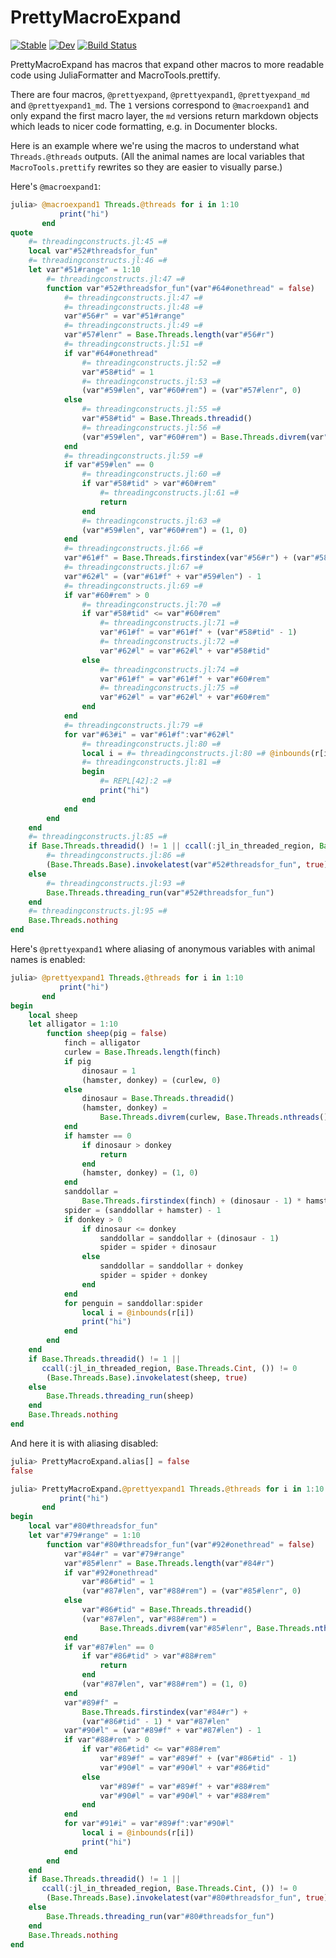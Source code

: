 # PrettyMacroExpand

[![Stable](https://img.shields.io/badge/docs-stable-blue.svg)](https://jkrumbiegel.github.io/PrettyMacroExpand.jl/stable)
[![Dev](https://img.shields.io/badge/docs-dev-blue.svg)](https://jkrumbiegel.github.io/PrettyMacroExpand.jl/dev)
[![Build Status](https://github.com/jkrumbiegel/PrettyMacroExpand.jl/workflows/CI/badge.svg)](https://github.com/jkrumbiegel/PrettyMacroExpand.jl/actions)


PrettyMacroExpand has macros that expand other macros to more readable code using JuliaFormatter and MacroTools.prettify.

There are four macros, `@prettyexpand`, `@prettyexpand1`, `@prettyexpand_md` and `@prettyexpand1_md`. The `1` versions correspond to `@macroexpand1` and only expand the first macro layer, the `md` versions return markdown objects which leads to nicer code formatting, e.g. in Documenter blocks.

Here is an example where we're using the macros to understand what `Threads.@threads` outputs. (All the animal names are local variables that `MacroTools.prettify` rewrites so they are easier to visually parse.)

Here's `@macroexpand1`:

```julia
julia> @macroexpand1 Threads.@threads for i in 1:10
           print("hi")
       end
quote
    #= threadingconstructs.jl:45 =#
    local var"#52#threadsfor_fun"
    #= threadingconstructs.jl:46 =#
    let var"#51#range" = 1:10
        #= threadingconstructs.jl:47 =#
        function var"#52#threadsfor_fun"(var"#64#onethread" = false)
            #= threadingconstructs.jl:47 =#
            #= threadingconstructs.jl:48 =#
            var"#56#r" = var"#51#range"
            #= threadingconstructs.jl:49 =#
            var"#57#lenr" = Base.Threads.length(var"#56#r")
            #= threadingconstructs.jl:51 =#
            if var"#64#onethread"
                #= threadingconstructs.jl:52 =#
                var"#58#tid" = 1
                #= threadingconstructs.jl:53 =#
                (var"#59#len", var"#60#rem") = (var"#57#lenr", 0)
            else
                #= threadingconstructs.jl:55 =#
                var"#58#tid" = Base.Threads.threadid()
                #= threadingconstructs.jl:56 =#
                (var"#59#len", var"#60#rem") = Base.Threads.divrem(var"#57#lenr", Base.Threads.nthreads())
            end
            #= threadingconstructs.jl:59 =#
            if var"#59#len" == 0
                #= threadingconstructs.jl:60 =#
                if var"#58#tid" > var"#60#rem"
                    #= threadingconstructs.jl:61 =#
                    return
                end
                #= threadingconstructs.jl:63 =#
                (var"#59#len", var"#60#rem") = (1, 0)
            end
            #= threadingconstructs.jl:66 =#
            var"#61#f" = Base.Threads.firstindex(var"#56#r") + (var"#58#tid" - 1) * var"#59#len"
            #= threadingconstructs.jl:67 =#
            var"#62#l" = (var"#61#f" + var"#59#len") - 1
            #= threadingconstructs.jl:69 =#
            if var"#60#rem" > 0
                #= threadingconstructs.jl:70 =#
                if var"#58#tid" <= var"#60#rem"
                    #= threadingconstructs.jl:71 =#
                    var"#61#f" = var"#61#f" + (var"#58#tid" - 1)
                    #= threadingconstructs.jl:72 =#
                    var"#62#l" = var"#62#l" + var"#58#tid"
                else
                    #= threadingconstructs.jl:74 =#
                    var"#61#f" = var"#61#f" + var"#60#rem"
                    #= threadingconstructs.jl:75 =#
                    var"#62#l" = var"#62#l" + var"#60#rem"
                end
            end
            #= threadingconstructs.jl:79 =#
            for var"#63#i" = var"#61#f":var"#62#l"
                #= threadingconstructs.jl:80 =#
                local i = #= threadingconstructs.jl:80 =# @inbounds(r[i])
                #= threadingconstructs.jl:81 =#
                begin
                    #= REPL[42]:2 =#
                    print("hi")
                end
            end
        end
    end
    #= threadingconstructs.jl:85 =#
    if Base.Threads.threadid() != 1 || ccall(:jl_in_threaded_region, Base.Threads.Cint, ()) != 0
        #= threadingconstructs.jl:86 =#
        (Base.Threads.Base).invokelatest(var"#52#threadsfor_fun", true)
    else
        #= threadingconstructs.jl:93 =#
        Base.Threads.threading_run(var"#52#threadsfor_fun")
    end
    #= threadingconstructs.jl:95 =#
    Base.Threads.nothing
end
```

Here's `@prettyexpand1` where aliasing of anonymous variables with animal names is enabled:

```julia
julia> @prettyexpand1 Threads.@threads for i in 1:10
           print("hi")
       end
begin
    local sheep
    let alligator = 1:10
        function sheep(pig = false)
            finch = alligator
            curlew = Base.Threads.length(finch)
            if pig
                dinosaur = 1
                (hamster, donkey) = (curlew, 0)
            else
                dinosaur = Base.Threads.threadid()
                (hamster, donkey) =
                    Base.Threads.divrem(curlew, Base.Threads.nthreads())
            end
            if hamster == 0
                if dinosaur > donkey
                    return
                end
                (hamster, donkey) = (1, 0)
            end
            sanddollar =
                Base.Threads.firstindex(finch) + (dinosaur - 1) * hamster
            spider = (sanddollar + hamster) - 1
            if donkey > 0
                if dinosaur <= donkey
                    sanddollar = sanddollar + (dinosaur - 1)
                    spider = spider + dinosaur
                else
                    sanddollar = sanddollar + donkey
                    spider = spider + donkey
                end
            end
            for penguin = sanddollar:spider
                local i = @inbounds(r[i])
                print("hi")
            end
        end
    end
    if Base.Threads.threadid() != 1 ||
       ccall(:jl_in_threaded_region, Base.Threads.Cint, ()) != 0
        (Base.Threads.Base).invokelatest(sheep, true)
    else
        Base.Threads.threading_run(sheep)
    end
    Base.Threads.nothing
end
```

And here it is with aliasing disabled:

```julia
julia> PrettyMacroExpand.alias[] = false
false

julia> PrettyMacroExpand.@prettyexpand1 Threads.@threads for i in 1:10
           print("hi")
       end
begin
    local var"#80#threadsfor_fun"
    let var"#79#range" = 1:10
        function var"#80#threadsfor_fun"(var"#92#onethread" = false)
            var"#84#r" = var"#79#range"
            var"#85#lenr" = Base.Threads.length(var"#84#r")
            if var"#92#onethread"
                var"#86#tid" = 1
                (var"#87#len", var"#88#rem") = (var"#85#lenr", 0)
            else
                var"#86#tid" = Base.Threads.threadid()
                (var"#87#len", var"#88#rem") =
                    Base.Threads.divrem(var"#85#lenr", Base.Threads.nthreads())
            end
            if var"#87#len" == 0
                if var"#86#tid" > var"#88#rem"
                    return
                end
                (var"#87#len", var"#88#rem") = (1, 0)
            end
            var"#89#f" =
                Base.Threads.firstindex(var"#84#r") +
                (var"#86#tid" - 1) * var"#87#len"
            var"#90#l" = (var"#89#f" + var"#87#len") - 1
            if var"#88#rem" > 0
                if var"#86#tid" <= var"#88#rem"
                    var"#89#f" = var"#89#f" + (var"#86#tid" - 1)
                    var"#90#l" = var"#90#l" + var"#86#tid"
                else
                    var"#89#f" = var"#89#f" + var"#88#rem"
                    var"#90#l" = var"#90#l" + var"#88#rem"
                end
            end
            for var"#91#i" = var"#89#f":var"#90#l"
                local i = @inbounds(r[i])
                print("hi")
            end
        end
    end
    if Base.Threads.threadid() != 1 ||
       ccall(:jl_in_threaded_region, Base.Threads.Cint, ()) != 0
        (Base.Threads.Base).invokelatest(var"#80#threadsfor_fun", true)
    else
        Base.Threads.threading_run(var"#80#threadsfor_fun")
    end
    Base.Threads.nothing
end
```